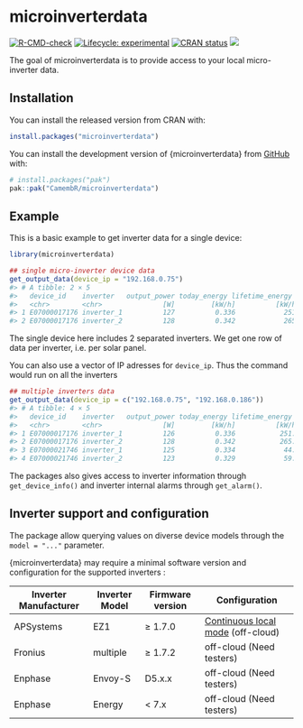 
<!-- README.md is generated from README.Rmd. Please edit that file -->

# microinverterdata

<!-- badges: start -->

[![R-CMD-check](https://github.com/CamembR/microinverterdata/actions/workflows/R-CMD-check.yaml/badge.svg)](https://github.com/CamembR/microinverterdata/actions/workflows/R-CMD-check.yaml)
[![Lifecycle:
experimental](https://img.shields.io/badge/lifecycle-experimental-orange.svg)](https://lifecycle.r-lib.org/articles/stages.html)
[![CRAN
status](https://www.r-pkg.org/badges/version/microinverterdata)](https://CRAN.R-project.org/package=microinverterdata)
[![](https://cranlogs.r-pkg.org/badges/microinverterdata)](https://cran.r-project.org/package=microinverterdata)
<!-- badges: end -->

The goal of microinverterdata is to provide access to your local
micro-inverter data.

## Installation

You can install the released version from CRAN with:

``` r
install.packages("microinverterdata")
```

You can install the development version of {microinverterdata} from
[GitHub](https://github.com/) with:

``` r
# install.packages("pak")
pak::pak("CamembR/microinverterdata")
```

## Example

This is a basic example to get inverter data for a single device:

``` r
library(microinverterdata)

## single micro-inverter device data
get_output_data(device_ip = "192.168.0.75")
#> # A tibble: 2 × 5
#>   device_id    inverter   output_power today_energy lifetime_energy
#>   <chr>        <chr>               [W]         [kW/h]          [kW/h]
#> 1 E07000017176 inverter_1          127          0.336            251.
#> 2 E07000017176 inverter_2          128          0.342            265.
```

The single device here includes 2 separated inverters. We get one row
of data per inverter, i.e. per solar panel.

You can also use a vector of IP adresses for `device_ip`. Thus the
command would run on all the inverters

``` r
## multiple inverters data
get_output_data(device_ip = c("192.168.0.75", "192.168.0.186"))
#> # A tibble: 4 × 5
#>   device_id    inverter   output_power today_energy lifetime_energy
#>   <chr>        <chr>               [W]         [kW/h]          [kW/h]
#> 1 E07000017176 inverter_1          126          0.336           251. 
#> 2 E07000017176 inverter_2          128          0.342           265. 
#> 3 E07000021746 inverter_1          125          0.334            44.0
#> 4 E07000021746 inverter_2          123          0.329            59.0
```

The packages also gives access to inverter information through `get_device_info()`
and inverter internal alarms through `get_alarm()`.

## Inverter support and configuration

The package allow querying values on diverse device models through the `model = "..."` parameter.

{microinverterdata} may require a minimal software version and configuration for the supported inverters :

| Inverter Manufacturer | Inverter Model | Firmware version | Configuration |
|------------------|------------------|------------------|------------------|
| APSystems | EZ1 | ≥ 1.7.0 | [Continuous local mode](https://camembr.github.io/microinverterdata/articles/APSystems_devices.html) (off-cloud)|
| Fronius | multiple | ≥ 1.7.2 | off-cloud (Need testers)          |
| Enphase | Envoy-S  | D5.x.x  | off-cloud (Need testers)          |
| Enphase | Energy   | < 7.x   | off-cloud (Need testers)          |
